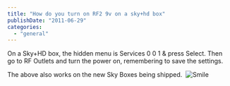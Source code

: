 ```yaml
---
title: "How do you turn on RF2 9v on a sky+hd box"
publishDate: "2011-06-29"
categories: 
  - "general"
---
```


On a Sky+HD box, the hidden menu is Services 0 0 1 & press Select. Then go to RF Outlets and turn the power on, remembering to save the settings.

The above also works on the new Sky Boxes being shipped.  ![Smile](http://ramblinggeek.co.uk/wp-content/uploads/2011/06/wlEmoticon-smile.png)
